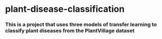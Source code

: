 # plant-disease-classification
### This is a project that uses three models of transfer learning to classify plant diseases from the PlantVillage dataset

